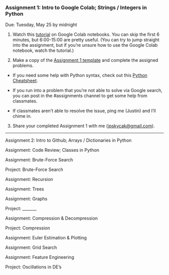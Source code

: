 ### Assignment 1: Intro to Google Colab; Strings / Integers in Python
Due: Tuesday, May 25 by midnight

1. Watch this [tutorial](https://www.youtube.com/watch?v=KCCzo31Oo8U&t=352s) on Google Colab notebooks. You can skip the first 6 minutes, but 6:00-15:00 are pretty useful.
(You can try to jump straight into the assignment, but if you’re unsure how to use the Google Colab notebook, watch the tutorial.)


2. Make a copy of the [Assignment 1 template](https://colab.research.google.com/drive/1lcNO5Nk3gjNSPZWzfUdOy7O0BxDZKaAe?usp=sharing) and complete the assigned problems.


* If you need some help with Python syntax, check out this [Python Cheatsheet](https://www.pythoncheatsheet.org/).


* If you run into a problem that you’re not able to solve via Google search, you can post in the #assignments channel to get some help from classmates.


* If classmates aren’t able to resolve the issue, ping me (Justin) and I’ll chime in.

3. Share your completed Assignment 1 with me (jpskycak@gmail.com).

---

Assignment 2: Intro to Github; Arrays / Dictionaries in Python

Assignment: Code Review; Classes in Python

Assignment: Brute-Force Search

Project: Brute-Force Search

Assignment: Recursion

Assignment: Trees

Assignment: Graphs

Project: _______

Assignment: Compression & Decompression

Project: Compression

Assignment: Euler Estimation & Plotting

Assignment: Grid Search

Assignment: Feature Engineering

Project: Oscillations in DE’s

